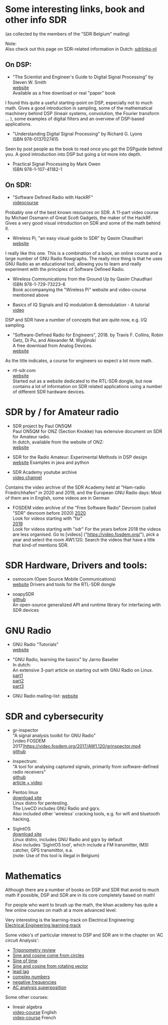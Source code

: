 # Some interesting links, book and other info SDR 
(as collected by the members of the "SDR Belgium" mailing)


Note:  
Also check out this page on SDR-related information in Dutch:
[sdrlinks-nl](https://github.com/on1arf/sdr/blob/master/links-nl.md)
  
  
## On DSP:

* "The Scientist and Engineer's Guide to Digital Signal Processing" by Steven W. Smith  
[website](https://dspguide.com/)  
Available as a free download or real "paper" book

I found this quite a useful starting-point on DSP, especially not to much math. Gives a good introduction in sampling, some of the mathematical machinery behind DSP (lineair systems, convolution, the Fourier transform ... ), some examples of digital filters and an overview of DSP-based applications.


* "Understanding Digital Signal Processing" by Richard G. Lyons  
ISBN  978-0137027415  

Seen by post people as the book to read once you got the DSPguide behind you. A good introduction into DSP but going a lot more into depth.



* Practical Signal Processing by Mark Owen  
ISBN 978-1-107-41182-1




## On SDR:

* "Software Defined Radio with HackRF"  
[videocourse](https://greatscottgadgets.com/sdr/)  

Probably one of the best known resources on SDR. A 11-part video course by Michael Ossmann of Great Scott Gadgets, the maker of the HackRF.
Gives a very good visual introduction on SDR and some of the math behind it.


* Wireless Pi, "an easy visual guide to SDR" by Qasim Chaudhari  
[website](https://wirelesspi.com/)  

I really like this one. This is a combination of a book, an online course and a large number of GNU Radio flowgraphs. The really nice thing is that he uses GNU Radio as an educational tool, allowing you to learn and really experiment with the principles of Software Defined Radio.


* Wireless Communications from the Ground Up by Qasim Chaudhari  
ISBN 978-1-729-73223-6  
Book accompanying the "Wireless Pi" website and video-course mentioned above


* Basics of IQ Signals and IQ modulation & demodulation - A tutorial  
[video](https://www.youtube.com/watch?v=h_7d-m1ehoY)

DSP and SDR have a number of concepts that are quite now, e.g. I/Q sampling.


* "Software-Defined Radio for Engineers", 2018. by Travis F. Collins, Robin Getz, Di Pu, and Alexander M. Wyglinski  
A free download from Analog Devices.  
[website](https://www.analog.com/en/education/education-library/software-defined-radio-for-engineers.html)

As the title indicates, a course for engineers so expect a lot more math.


* rtl-sdr.com  
[website](https://www.rtl-sdr.com/)  
Started out as a website dedicated to the RTL-SDR dongle, but now contains a lot of information on SDR related applications using a number of different SDR hardware devices.


# SDR by / for Amateur radio
* SDR project by Paul ON5QM  
Paul ON5QM for ONZ (Section Knokke) has extensive document on SDR for Amateur radio.  
In dutch, available from the website of ONZ:  
[website](https://www.onz.be/diverse-projecten/)


* SDR for the Radio Amateur: Experimental Methods in DSP design  
[website](https://www.g0kla.com/sdr/index.php)
Examples in java and python


* SDR Academy youtube archive  
[video channel](https://www.youtube.com/channel/UC1GAlgAQrkjeeLmIkCB8pgQ)

Contains the video archive of the SDR Academy held at "Ham-radio Friedrichhafen" in 2020 and 2019, and the European GNU Radio days:
Most of them are in English, some videos are in German

* FOSDEM video archive of the "Free Software Radio" Devroom 
(called "SDR" devroom before 2020)
[2020](https://video.fosdem.org/2020/AW1.120/)  
Look for videos starting with "fsr"  
[2019](https://video.fosdem.org/2019/AW1.120/)  
Look for videos starting with "sdr"
For the years before 2018 the videos are less organised. Go to [videos] ("https://video.fosdem.org/"), pick a year and select the room AW1.120.
Search the videos that have a title that kind-of mentions SDR.


# SDR Hardware, Drivers and tools:

* osmocom (Open Source Mobile Communications)  
[website](https://osmocom.org/)
Drivers and tools for the RTL-SDR dongle

* soapySDR  
[github](https://github.com/pothosware/SoapySDR/wiki)  
An open-source generalized API and runtime library for interfacing with SDR devices

# GNU Radio  
* GNU Radio "Tutorials"  
[website](https://wiki.gnuradio.org/index.php/Tutorials)

* "GNU Radio, learning the basics" by Jarno Baselier  
In dutch:  
An extensive 3-part article on starting out with GNU Radio on Linux.  
[part1](https://jarnobaselier.nl/gnu-radio-learning-the-basics-13/)  
[part2](https://jarnobaselier.nl/gnu-radio-learning-the-basics-23/)  
[part3](https://jarnobaselier.nl/gnu-radio-learning-the-basics-33/)  


* GNU Radio mailing-list:
[website](https://lists.gnu.org/mailman/listinfo/discuss-gnuradio)


# SDR and cybersecurity  
* gr-inspector  
"A signal analysis toolkit for GNU Radio"  
[video FOSDEM 2017]https://video.fosdem.org/2017/AW1.120/grinspector.mp4  
[github](https://github.com/gnuradio/gr-inspector)  
  
* Inspectrum:  
"A tool for analysing captured signals, primarily from software-defined radio receivers"  
[github](https://github.com/miek/inspectrum)  
[article + video](https://www.rtl-sdr.com/inspectrum-a-new-tool-for-analyzing-captured-signals/)  
    
* Pentoo linux  
[download site](https://pentoo.ch/downloads)  
Linux distro for pentesting.  
The LiveCD includes GNU Radio and gqrx.  
Also included other 'wireless' cracking tools, e.g. for wifi and bluetooth hacking.  
  
* SigIntOS  
[download site](https://www.sigintos.com/downloads/)  
Linux distro, includes GNU Radio and gqrx by default  
Also includes 'SigIntOS tool', which include a FM transmitter, IMSI catcher, GPS transmittor, e.a.  
(note: Use of this tool is illegal in Belgium)  
  

# Mathematics  
Although there are a number of books on DSP and SDR that avoid to much math if possible, DSP and SDR are in its core completely based on math!  
  
For people who want to brush up the math, the khan academy has quite a few online courses on math at a more advanced level.  
  
Very interesting is the learning-track on Electrical Engineering:  
[Electrical Engineering learning-track](https://www.khanacademy.org/science/electrical-engineering)  
  
Some video's of particular interest to DSP and SDR are in the chapter on 'AC circuit Analysis':  
  * [Trigonometry review](https://www.khanacademy.org/science/electrical-engineering/ee-circuit-analysis-topic/ee-ac-analysis/v/ee-ac-trig-review)  
  * [Sine and cosine come from circles](https://www.khanacademy.org/science/electrical-engineering/ee-circuit-analysis-topic/ee-ac-analysis/v/ee-sine-cosine-circles)  
  * [Sine of time](https://www.khanacademy.org/science/electrical-engineering/ee-circuit-analysis-topic/ee-ac-analysis/v/ee-sine-of-time)  
  * [Sine and cosine from rotating vector](https://www.khanacademy.org/science/electrical-engineering/ee-circuit-analysis-topic/ee-ac-analysis/v/ee-sine-cosine-from-rotating-vector)  
  * [lead lag](https://www.khanacademy.org/science/electrical-engineering/ee-circuit-analysis-topic/ee-ac-analysis/v/ee-lead-lag)  
  * [complex numbers](https://www.khanacademy.org/science/electrical-engineering/ee-circuit-analysis-topic/ee-ac-analysis/v/ee-complex-numbers)  
  * [negative frequencies](https://www.khanacademy.org/science/electrical-engineering/ee-circuit-analysis-topic/ee-ac-analysis/v/ee-negative-frequency)  
  * [AC analysis superposition](https://www.khanacademy.org/science/electrical-engineering/ee-circuit-analysis-topic/ee-ac-analysis/v/ee-ac-analysis-superposition)  
  
Some other courses:  
* lineair algebra  
[video-course](https://www.khanacademy.org/math/linear-algebra) English  
[video-course](https://fr.khanacademy.org/math/linear-algebra) French  


